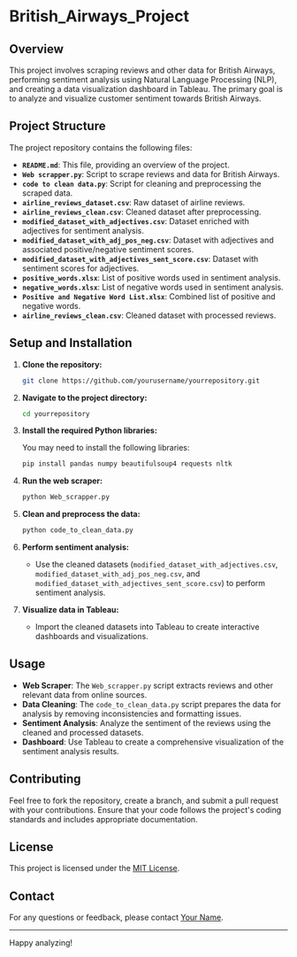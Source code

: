 # British_Airways_Project


## Overview

This project involves scraping reviews and other data for British Airways, performing sentiment analysis using Natural Language Processing (NLP), and creating a data visualization dashboard in Tableau. The primary goal is to analyze and visualize customer sentiment towards British Airways.

## Project Structure

The project repository contains the following files:

- **`README.md`**: This file, providing an overview of the project.
- **`Web scrapper.py`**: Script to scrape reviews and data for British Airways.
- **`code to clean data.py`**: Script for cleaning and preprocessing the scraped data.
- **`airline_reviews_dataset.csv`**: Raw dataset of airline reviews.
- **`airline_reviews_clean.csv`**: Cleaned dataset after preprocessing.
- **`modified_dataset_with_adjectives.csv`**: Dataset enriched with adjectives for sentiment analysis.
- **`modified_dataset_with_adj_pos_neg.csv`**: Dataset with adjectives and associated positive/negative sentiment scores.
- **`modified_dataset_with_adjectives_sent_score.csv`**: Dataset with sentiment scores for adjectives.
- **`positive_words.xlsx`**: List of positive words used in sentiment analysis.
- **`negative_words.xlsx`**: List of negative words used in sentiment analysis.
- **`Positive and Negative Word List.xlsx`**: Combined list of positive and negative words.
- **`airline_reviews_clean.csv`**: Cleaned dataset with processed reviews.

## Setup and Installation

1. **Clone the repository:**

    ```bash
    git clone https://github.com/yourusername/yourrepository.git
    ```

2. **Navigate to the project directory:**

    ```bash
    cd yourrepository
    ```

3. **Install the required Python libraries:**

    You may need to install the following libraries:

    ```bash
    pip install pandas numpy beautifulsoup4 requests nltk
    ```

4. **Run the web scraper:**

    ```bash
    python Web_scrapper.py
    ```

5. **Clean and preprocess the data:**

    ```bash
    python code_to_clean_data.py
    ```

6. **Perform sentiment analysis:**

    - Use the cleaned datasets (`modified_dataset_with_adjectives.csv`, `modified_dataset_with_adj_pos_neg.csv`, and `modified_dataset_with_adjectives_sent_score.csv`) to perform sentiment analysis.

7. **Visualize data in Tableau:**

    - Import the cleaned datasets into Tableau to create interactive dashboards and visualizations.

## Usage

- **Web Scraper**: The `Web_scrapper.py` script extracts reviews and other relevant data from online sources.
- **Data Cleaning**: The `code_to_clean_data.py` script prepares the data for analysis by removing inconsistencies and formatting issues.
- **Sentiment Analysis**: Analyze the sentiment of the reviews using the cleaned and processed datasets.
- **Dashboard**: Use Tableau to create a comprehensive visualization of the sentiment analysis results.

## Contributing

Feel free to fork the repository, create a branch, and submit a pull request with your contributions. Ensure that your code follows the project's coding standards and includes appropriate documentation.

## License

This project is licensed under the [MIT License](LICENSE).

## Contact

For any questions or feedback, please contact [Your Name](mailto:adusumilli.j@northeastern.edu?subject=Regarding%20the%20Porject).

---

Happy analyzing!

